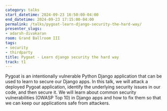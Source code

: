 ```yaml
---
category: talks
start_datetime: 2024-09-23 16:50:00-04:00
end_datetime: 2024-09-23 17:15:00-04:00
permalink: /talks/pygoat-learn-django-security-the-hard-way/
presenter_slugs:
- adarsh-divakaran
room: Grand Ballroom III
tags:
- security
- thirdparty
title: Pygoat - Learn django security the hard way
track: t1
---
```


Pygoat is an intentionally vulnerable Python Django application that can be used to learn to secure our Django apps. In this talk, we will attack a deployed Pygoat application, identify the underlying security issues in our code, and then secure it. We will learn about common security vulnerabilities (OWASP Top 10) in Django apps and how to fix them so that we can keep our applications safe from attackers.
